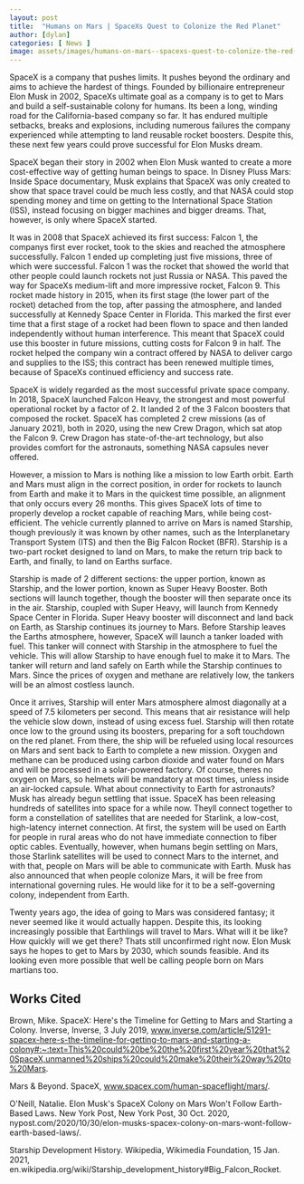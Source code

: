 ```yaml
---
layout: post
title:  "Humans on Mars | SpaceXs Quest to Colonize the Red Planet"
author: [dylan]
categories: [ News ]
image: assets/images/humans-on-mars--spacexs-quest-to-colonize-the-red-planet.jpg
---
```


 

SpaceX is a company that pushes limits. It pushes beyond the ordinary and aims to achieve the hardest of things. Founded by billionaire entrepreneur Elon Musk in 2002, SpaceXs ultimate goal as a company is to get to Mars and build a self-sustainable colony for humans. Its been a long, winding road for the California-based company so far. It has endured multiple setbacks, breaks and explosions, including numerous failures the company experienced while attempting to land reusable rocket boosters. Despite this, these next few years could prove successful for Elon Musks dream.

SpaceX began their story in 2002 when Elon Musk wanted to create a more cost-effective way of getting human beings to space. In Disney Pluss Mars: Inside Space documentary, Musk  explains that SpaceX was only created to show that space travel could be much less costly, and that NASA could stop spending money and time on getting to the International Space Station (ISS), instead focusing on bigger machines and bigger dreams. That, however, is only where SpaceX started. 

It was in 2008 that SpaceX achieved its first success: Falcon 1, the companys first ever rocket, took to the skies and reached the atmosphere successfully. Falcon 1 ended up completing just five missions, three of which were successful. Falcon 1 was the rocket that showed the world that other people could launch rockets  not just Russia or NASA. This paved the way for SpaceXs medium-lift and more impressive rocket, Falcon 9. This rocket made history in 2015, when its first stage (the lower part of the rocket) detached from the top, after passing the atmosphere, and landed successfully at Kennedy Space Center in Florida. This marked the first ever time that a first stage of a rocket had been flown to space and then landed independently without human interference. This meant that SpaceX could use this booster in future missions, cutting costs for Falcon 9 in half. The rocket helped the company win a contract offered by NASA to deliver cargo and supplies to the ISS; this contract has been renewed multiple times, because of SpaceXs continued efficiency and success rate. 

SpaceX is widely regarded as the most successful private space company. In 2018, SpaceX launched Falcon Heavy, the strongest and most powerful operational rocket by a factor of 2. It landed 2 of the 3 Falcon boosters that composed the rocket. SpaceX has completed 2 crew missions (as of January 2021), both in 2020, using the new Crew Dragon, which sat atop the Falcon 9. Crew Dragon has state-of-the-art technology, but also provides comfort for the astronauts, something NASA capsules never offered. 

However, a mission to Mars is nothing like a mission to low Earth orbit. Earth and Mars must align in the correct position, in order for rockets to launch from Earth and make it to Mars in the quickest time possible, an alignment that only occurs every 26 months. This gives SpaceX lots of time to properly develop a rocket capable of reaching Mars, while being cost-efficient. The vehicle currently planned to arrive on Mars is named Starship, though previously it was known by other names, such as the Interplanetary Transport System (ITS) and then the Big Falcon Rocket (BFR). Starship is a two-part rocket designed to land on Mars, to make the return trip back to Earth, and finally, to land on Earths surface.  

Starship is made of 2 different sections: the upper portion, known as Starship, and the lower portion, known as Super Heavy Booster. Both sections will launch together, though the booster will then separate once its in the air. Starship, coupled with Super Heavy, will launch from Kennedy Space Center in Florida. Super Heavy booster will disconnect and land back on Earth, as Starship continues its journey to Mars. Before Starship leaves the Earths atmosphere, however, SpaceX will launch a tanker loaded with fuel. This tanker will connect with Starship in the atmosphere to fuel the vehicle. This will allow Starship to have enough fuel to make it to Mars. The tanker will return and land safely on Earth while the Starship continues to Mars. Since the prices of oxygen and methane are relatively low, the tankers will be an almost costless launch. 

Once it arrives, Starship will enter Mars atmosphere almost diagonally at a speed of 7.5 kilometers per second. This means that air resistance will help the vehicle slow down, instead of using excess fuel. Starship will then rotate once low to the ground using its boosters, preparing for a soft touchdown on the red planet. From there, the ship will be refueled using local resources on Mars and sent back to Earth to complete a new mission. Oxygen and methane can be produced using carbon dioxide and water found on Mars and will be processed in a solar-powered factory. Of course, theres no oxygen on Mars, so helmets will be mandatory at most times, unless inside an air-locked capsule. What about connectivity to Earth for astronauts? Musk has already begun settling that issue. SpaceX has been releasing hundreds of satellites into space for a while now. Theyll connect together to form a constellation of satellites that are needed for Starlink, a low-cost, high-latency internet connection. At first, the system will be used on Earth for people in rural areas who do not have immediate connection to fiber optic cables. Eventually, however, when humans begin settling on Mars, those Starlink satellites will be used to connect Mars to the internet, and with that, people on Mars will be able to communicate with Earth. Musk has also announced that when people colonize Mars, it will be free from international governing rules. He would like for it to be a self-governing colony, independent from Earth. 

Twenty years ago, the idea of going to Mars was considered fantasy; it never seemed like it would actually happen. Despite this, its looking increasingly possible that Earthlings will travel to Mars. What will it be like? How quickly will we get there? Thats still unconfirmed right now. Elon Musk says he hopes to get to Mars by 2030, which sounds feasible.  And its looking even more possible that well be calling people born on Mars martians too. 

## Works Cited

Brown, Mike. SpaceX: Here's the Timeline for Getting to Mars and Starting a Colony. Inverse, Inverse, 3 July 2019, www.inverse.com/article/51291-spacex-here-s-the-timeline-for-getting-to-mars-and-starting-a-colony#:~:text=This%20could%20be%20the%20first%20year%20that%20SpaceX,unmanned%20ships%20could%20make%20their%20way%20to%20Mars. 

Mars & Beyond. SpaceX, www.spacex.com/human-spaceflight/mars/. 

O'Neill, Natalie. Elon Musk's SpaceX Colony on Mars Won't Follow Earth-Based Laws. New York Post, New York Post, 30 Oct. 2020, nypost.com/2020/10/30/elon-musks-spacex-colony-on-mars-wont-follow-earth-based-laws/. 

Starship Development History. Wikipedia, Wikimedia Foundation, 15 Jan. 2021, en.wikipedia.org/wiki/Starship_development_history#Big_Falcon_Rocket.


